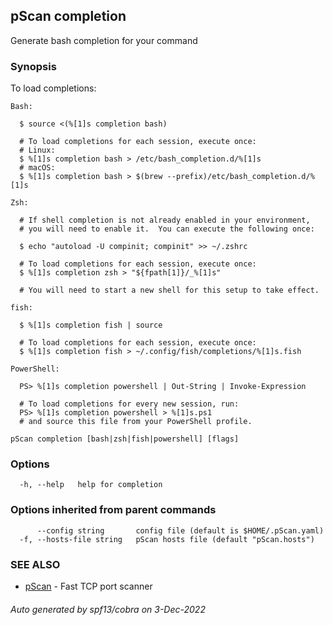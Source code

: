 ## pScan completion

Generate bash completion for your command

### Synopsis

To load completions:

	Bash:
	
	  $ source <(%[1]s completion bash)
	
	  # To load completions for each session, execute once:
	  # Linux:
	  $ %[1]s completion bash > /etc/bash_completion.d/%[1]s
	  # macOS:
	  $ %[1]s completion bash > $(brew --prefix)/etc/bash_completion.d/%[1]s
	
	Zsh:
	
	  # If shell completion is not already enabled in your environment,
	  # you will need to enable it.  You can execute the following once:
	
	  $ echo "autoload -U compinit; compinit" >> ~/.zshrc
	
	  # To load completions for each session, execute once:
	  $ %[1]s completion zsh > "${fpath[1]}/_%[1]s"
	
	  # You will need to start a new shell for this setup to take effect.
	
	fish:
	
	  $ %[1]s completion fish | source
	
	  # To load completions for each session, execute once:
	  $ %[1]s completion fish > ~/.config/fish/completions/%[1]s.fish
	
	PowerShell:
	
	  PS> %[1]s completion powershell | Out-String | Invoke-Expression
	
	  # To load completions for every new session, run:
	  PS> %[1]s completion powershell > %[1]s.ps1
	  # and source this file from your PowerShell profile.


```
pScan completion [bash|zsh|fish|powershell] [flags]
```

### Options

```
  -h, --help   help for completion
```

### Options inherited from parent commands

```
      --config string       config file (default is $HOME/.pScan.yaml)
  -f, --hosts-file string   pScan hosts file (default "pScan.hosts")
```

### SEE ALSO

* [pScan](pScan.md)	 - Fast TCP port scanner

###### Auto generated by spf13/cobra on 3-Dec-2022
